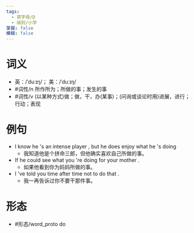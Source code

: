 ```yaml
---
tags:
  - 首字母/D
  - 级别/小学
掌握: false
模糊: false
---
```

# 词义
- 英：/ˈduːɪŋ/； 美：/ˈduːɪŋ/
- #词性/n  所作所为；所做的事；发生的事
- #词性/v  (以某种方式)做；做，干，办(某事)；(问询或谈论时用)进展，进行；行动；表现
# 例句
- I know he 's an intense player , but he does enjoy what he 's doing
	- 我知道他是个拼命三郎，但他确实喜欢自己所做的事。
- If he could see what you 're doing for your mother .
	- 如果他看到你为妈妈所做的事。
- I 've told you time after time not to do that .
	- 我一再告诉过你不要干那件事。
# 形态
- #形态/word_proto do
